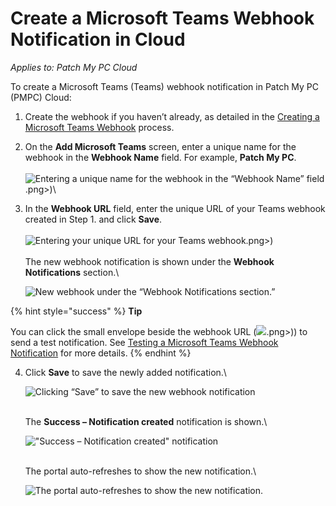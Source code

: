 # Create a Microsoft Teams Webhook Notification in Cloud

_Applies to: Patch My PC Cloud_

To create a Microsoft Teams (Teams) webhook notification in Patch My PC (PMPC) Cloud:

1. Create the webhook if you haven’t already, as detailed in the [Creating a Microsoft Teams Webhook](webhooks-reference/create-a-microsoft-teams-webhook.md) process.
2. On the **Add Microsoft Teams** screen, enter a unique name for the webhook in the **Webhook Name** field. For example, **Patch My PC**.\
   \
   ![Entering a unique name for the webhook in the “Webhook Name” field](/_images/image-%281601 "Entering a unique name for the webhook in the “Webhook Name” field").png>)\

3.  In the **Webhook URL** field, enter the unique URL of your Teams webhook created in Step 1. and click **Save**.\
    \
    ![Entering your unique URL for your Teams webhook](/_images/image-%281602 "Entering your unique URL for your Teams webhook").png>)\
    \
    The new webhook notification is shown under the **Webhook Notifications** section.\


    ![New webhook under the “Webhook Notifications section.”](/_images/image-%281908%29.png-"New-webhook-under-the-\"Webhook-Notifications-section.\"" "New webhook under the “Webhook Notifications section.”")

{% hint style="success" %}
**Tip**

You can click the small envelope beside the webhook URL (![](/_images/image-%281900 "").png>)) to send a test notification. See [Testing a Microsoft Teams Webhook Notification](cloud-notifications-reference/test-a-microsoft-teams-webhook-notification-in-cloud.md) for more details.
{% endhint %}

4.  Click **Save** to save the newly added notification.\


    ![Clicking “Save” to save the new webhook notification](/_images/image-%281910%29.png-"Clicking-\"Save\"-to-save-the-new-webhook-notification" "Clicking “Save” to save the new webhook notification")

    \
    The **Success – Notification created** notification is shown.\


    ![&#x22;Success – Notification created&#x22; notification](/_images/image-%281911%29.png-"&#x22;Success-–-Notification-created&#x22;-notification" "&#x22;Success – Notification created&#x22; notification")

    \
    The portal auto-refreshes to show the new notification.\


    ![The portal auto-refreshes to show the new notification.](/_images/image-%281912%29.png-"The-portal-auto-refreshes-to-show-the-new-notification." "The portal auto-refreshes to show the new notification.")
